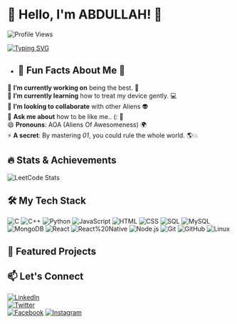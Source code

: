 #                            👋 Hello, I'm ABDULLAH! 🚀  
![Profile Views](https://komarev.com/ghpvc/?username=o6x9&color=blue)

[![Typing SVG](https://readme-typing-svg.herokuapp.com?font=Doto&pause=1000&color=523AFF&background=FFFFFF00&center=true&vCenter=true&random=true&width=435&lines=Code+Problem+Solver;Full+Stack+Builder;Backend+Specialist;Frontend+Developer;API+Integrator;Cloud+Enthusiast;Bug+Fixer;Agile+Practitioner;Database+Architect;Software+Creator;System+Designer;DevOps+Enthusiast;Web+Developer;UI%2FUX+Thinker;Performance+Optimizer;Scalability+Expert;App+Innovator;Tech+Visionary;JavaScript+Ninja;Python+Lover;Agile+Coder;Debugging+Master;Solution+Architect;Tech+Enthusiast;Code+Dreamer;Innovation+Driver;Code+Wizard;Full+Stack+Maker;Frontend+Builder;Backend+Guru;Open-Source+Fan;Technology+Advocate;Coding+Pioneer;System+Builder;Cloud+Developer;Testing+Automator;Data+Engineer;Code+Perfectionist;Continuous+Learner;Application+Developer)](https://git.io/typing-svg)
##
- ## 🌟 Fun Facts About Me 🌟

🔭 **I’m currently working on** being the best. 💪  
🌱 **I’m currently learning** how to treat my device gently. 💻  
👯 **I’m looking to collaborate** with other Aliens 👽  
💬 **Ask me about** how to be like me.. (: 🤖  
😄 **Pronouns**: AOA (Aliens Of Awesomeness) 🌍  
⚡ **A secret**: By mastering *01*, you could rule the whole world. 🌎💥


## 🔥 Stats & Achievements
![LeetCode Stats](https://leetcard.jacoblin.cool/6o9x_)

## 🛠 My Tech Stack  
![C](https://img.shields.io/badge/-C-black) ![C++](https://img.shields.io/badge/-C++-blue) ![Python](https://img.shields.io/badge/-Python-blue) ![JavaScript](https://img.shields.io/badge/-JavaScript-yellow) ![HTML](https://img.shields.io/badge/-HTML-orange) ![CSS](https://img.shields.io/badge/-CSS-blue) ![SQL](https://img.shields.io/badge/-SQL-blue) ![MySQL](https://img.shields.io/badge/-MySQL-blue) ![MongoDB](https://img.shields.io/badge/-MongoDB-green) ![React](https://img.shields.io/badge/-React-green) ![React%20Native](https://img.shields.io/badge/-React%20Native-blue) ![Node.js](https://img.shields.io/badge/-Node.js-green) ![Git](https://img.shields.io/badge/-Git-red) ![GitHub](https://img.shields.io/badge/-GitHub-black) ![Linux](https://img.shields.io/badge/-Linux-green)

## 🚀 Featured Projects

## 📫 Let's Connect  
[![LinkedIn](https://img.shields.io/badge/-LinkedIn-0A66C2?style=for-the-badge&logo=linkedin&logoColor=white)]([https://your-linkedin-link](https://www.linkedin.com/in/o6x9/))  
[![Twitter](https://img.shields.io/badge/-Twitter-1DA1F2?style=for-the-badge&logo=twitter&logoColor=white)](https://twitter.com/6o9x_)  
[![Facebook](https://img.shields.io/badge/-Facebook-1877F2?style=for-the-badge&logo=facebook&logoColor=white)](https://www.facebook.com/6o9xv/)
[![Instagram](https://img.shields.io/badge/-Instagram-E4405F?style=for-the-badge&logo=instagram&logoColor=white)](https://www.instagram.com/6o9x_/profilecard/?igsh=MXIxeWgxMnZyc2toMQ==)  
